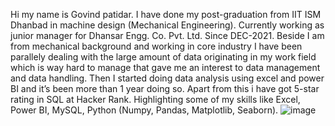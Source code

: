 Hi my name is Govind patidar. I have done my post-graduation from IIT ISM Dhanbad in machine design (Mechanical Engineering). Currently working as junior manager for Dhansar Engg. Co. Pvt. Ltd. Since DEC-2021.
Beside I am from mechanical background and working in core industry I have been parallely dealing with the large amount of data originating in my work field which is way hard to manage that gave me an interest to data management and data handling. Then I started doing data analysis using excel and power BI and it’s been more than 1 year doing so. Apart from this i have got 5-star rating in SQL at Hacker Rank.
Highlighting some of my skills like Excel, Power BI, MySQL, Python (Numpy, Pandas, Matplotlib, Seaborn).
![image](https://github.com/Govind-Patidar-IIT-Dhanbad/Resume/assets/111220646/e2b97345-1e5e-4ae1-b2a5-ba82ad4efcb4)

